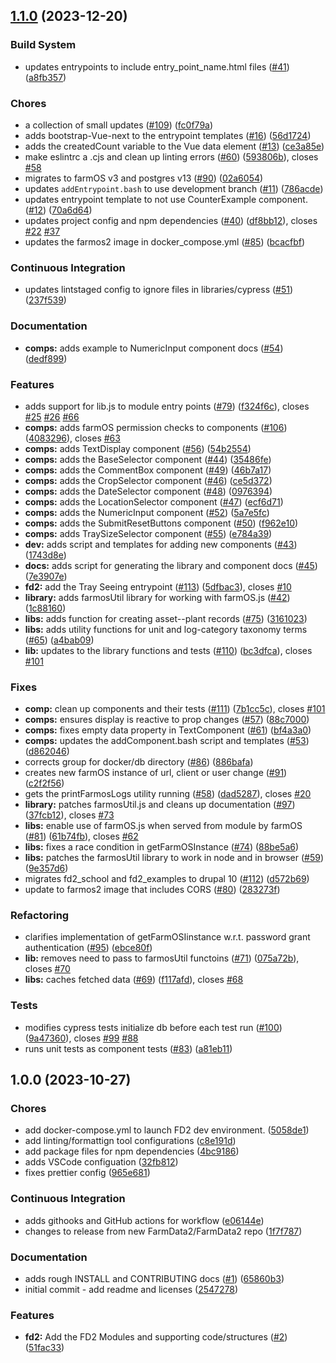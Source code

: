 ## [1.1.0](https://github.com/FarmData2/FarmData2/compare/v1.0.0...v1.1.0) (2023-12-20)


### Build System

* updates entrypoints to include entry_point_name.html files ([#41](https://github.com/FarmData2/FarmData2/issues/41)) ([a8fb357](https://github.com/FarmData2/FarmData2/commit/a8fb357e9a7842374e1f5504b9349b7f63b1e9b4))


### Chores

* a collection of small updates ([#109](https://github.com/FarmData2/FarmData2/issues/109)) ([fc0f79a](https://github.com/FarmData2/FarmData2/commit/fc0f79a69720d1a03ce256db268dd511fe0aa98f))
* adds bootstrap-Vue-next to the entrypoint templates ([#16](https://github.com/FarmData2/FarmData2/issues/16)) ([56d1724](https://github.com/FarmData2/FarmData2/commit/56d1724f136b48388ba2c681b4946ae55e4ef47e))
* adds the createdCount variable to the Vue data element ([#13](https://github.com/FarmData2/FarmData2/issues/13)) ([ce3a85e](https://github.com/FarmData2/FarmData2/commit/ce3a85ec2ee9406c393749c6d6a7211ee3c7494c))
* make eslintrc a .cjs and clean up linting errors ([#60](https://github.com/FarmData2/FarmData2/issues/60)) ([593806b](https://github.com/FarmData2/FarmData2/commit/593806b0486999737bcc89a43e62956435c4f598)), closes [#58](https://github.com/FarmData2/FarmData2/issues/58)
* migrates to farmOS v3 and postgres v13 ([#90](https://github.com/FarmData2/FarmData2/issues/90)) ([02a6054](https://github.com/FarmData2/FarmData2/commit/02a6054b3bdc256710166e4356037e235eb6b70b))
* updates `addEntrypoint.bash` to use development branch ([#11](https://github.com/FarmData2/FarmData2/issues/11)) ([786acde](https://github.com/FarmData2/FarmData2/commit/786acde711b964c3cf4f51532cf0a6972b4b3273))
* updates entrypoint template to not use CounterExample component. ([#12](https://github.com/FarmData2/FarmData2/issues/12)) ([70a6d64](https://github.com/FarmData2/FarmData2/commit/70a6d64b6e977280a8a840ebb42c17f5dd168c55))
* updates project config and npm dependencies ([#40](https://github.com/FarmData2/FarmData2/issues/40)) ([df8bb12](https://github.com/FarmData2/FarmData2/commit/df8bb1251740e048f91a6c72bfc401fe9f1763f5)), closes [#22](https://github.com/FarmData2/FarmData2/issues/22) [#37](https://github.com/FarmData2/FarmData2/issues/37)
* updates the farmos2 image in docker_compose.yml ([#85](https://github.com/FarmData2/FarmData2/issues/85)) ([bcacfbf](https://github.com/FarmData2/FarmData2/commit/bcacfbfa932801f7abbfa53547c576cadadadd21))


### Continuous Integration

* updates lintstaged config to ignore files in libraries/cypress ([#51](https://github.com/FarmData2/FarmData2/issues/51)) ([237f539](https://github.com/FarmData2/FarmData2/commit/237f53998f29e2d7ab6136760920476e9673bfdd))


### Documentation

* **comps:** adds example to NumericInput component docs ([#54](https://github.com/FarmData2/FarmData2/issues/54)) ([dedf899](https://github.com/FarmData2/FarmData2/commit/dedf8996b589225d67e8a48fe9e1fd3da0f0b4a7))


### Features

* adds support for lib.js to module entry points ([#79](https://github.com/FarmData2/FarmData2/issues/79)) ([f324f6c](https://github.com/FarmData2/FarmData2/commit/f324f6c682d8fe9c71908484b59389b320252998)), closes [#25](https://github.com/FarmData2/FarmData2/issues/25) [#26](https://github.com/FarmData2/FarmData2/issues/26) [#66](https://github.com/FarmData2/FarmData2/issues/66)
* **comps:** adds farmOS permission checks to components ([#106](https://github.com/FarmData2/FarmData2/issues/106)) ([4083296](https://github.com/FarmData2/FarmData2/commit/40832969ed8cd228e26bc6a206312b8ce12dd78f)), closes [#63](https://github.com/FarmData2/FarmData2/issues/63)
* **comps:** adds TextDisplay component ([#56](https://github.com/FarmData2/FarmData2/issues/56)) ([54b2554](https://github.com/FarmData2/FarmData2/commit/54b25545b873405b6f880403f1a6c1a147e10b21))
* **comps:** adds the BaseSelector component ([#44](https://github.com/FarmData2/FarmData2/issues/44)) ([35486fe](https://github.com/FarmData2/FarmData2/commit/35486fecd397704b6b74399338e89ac4a961156e))
* **comps:** adds the CommentBox component ([#49](https://github.com/FarmData2/FarmData2/issues/49)) ([46b7a17](https://github.com/FarmData2/FarmData2/commit/46b7a17bbc628a66044bcb37798f3417b9b146ca))
* **comps:** adds the CropSelector component ([#46](https://github.com/FarmData2/FarmData2/issues/46)) ([ce5d372](https://github.com/FarmData2/FarmData2/commit/ce5d372bead4709a33bfa6f81634f2e5bf4b9e84))
* **comps:** adds the DateSelector component ([#48](https://github.com/FarmData2/FarmData2/issues/48)) ([0976394](https://github.com/FarmData2/FarmData2/commit/097639470bdea1b978119178e3e78e1e997aad6b))
* **comps:** adds the LocationSelector component ([#47](https://github.com/FarmData2/FarmData2/issues/47)) ([ecf6d71](https://github.com/FarmData2/FarmData2/commit/ecf6d71679b764ec3917d5b7d5aa842e33ab229a))
* **comps:** adds the NumericInput component ([#52](https://github.com/FarmData2/FarmData2/issues/52)) ([5a7e5fc](https://github.com/FarmData2/FarmData2/commit/5a7e5fc48b0f3c92b289b3d2c054346e81aa6d74))
* **comps:** adds the SubmitResetButtons component ([#50](https://github.com/FarmData2/FarmData2/issues/50)) ([f962e10](https://github.com/FarmData2/FarmData2/commit/f962e10111e9d863ab26989bf000196fd5d21050))
* **comps:** adds TraySizeSelector component ([#55](https://github.com/FarmData2/FarmData2/issues/55)) ([e784a39](https://github.com/FarmData2/FarmData2/commit/e784a3907f2f597c1407b7df3f60f2b385c897ea))
* **dev:** adds script and templates for adding new components ([#43](https://github.com/FarmData2/FarmData2/issues/43)) ([1743d8e](https://github.com/FarmData2/FarmData2/commit/1743d8e17c43b572322768ae7a8627c3159531b5))
* **docs:** adds script for generating the library and component docs ([#45](https://github.com/FarmData2/FarmData2/issues/45)) ([7e3907e](https://github.com/FarmData2/FarmData2/commit/7e3907e37577fa6f2c16f5d74b9b09db6fb67be2))
* **fd2:** add the Tray Seeing entrypoint ([#113](https://github.com/FarmData2/FarmData2/issues/113)) ([5dfbac3](https://github.com/FarmData2/FarmData2/commit/5dfbac319c64eb28b9401457f63ef5630f6408ff)), closes [#10](https://github.com/FarmData2/FarmData2/issues/10)
* **library:** adds farmosUtil library for working with farmOS.js ([#42](https://github.com/FarmData2/FarmData2/issues/42)) ([1c88160](https://github.com/FarmData2/FarmData2/commit/1c881603c87befa24541b21652941e70692d8ace))
* **libs:** adds function for creating asset--plant records ([#75](https://github.com/FarmData2/FarmData2/issues/75)) ([3161023](https://github.com/FarmData2/FarmData2/commit/3161023150bcf15a5258a6347ac215ef4f742c25))
* **libs:** adds utility functions for unit and log-category taxonomy terms ([#65](https://github.com/FarmData2/FarmData2/issues/65)) ([a4bab09](https://github.com/FarmData2/FarmData2/commit/a4bab092d70cbdc0094f4a95392e5fbcda9bb698))
* **lib:** updates to the library functions and tests ([#110](https://github.com/FarmData2/FarmData2/issues/110)) ([bc3dfca](https://github.com/FarmData2/FarmData2/commit/bc3dfcafd34f0f89cf34a57024cbd447aab39527)), closes [#101](https://github.com/FarmData2/FarmData2/issues/101)


### Fixes

* **comp:** clean up components and their tests ([#111](https://github.com/FarmData2/FarmData2/issues/111)) ([7b1cc5c](https://github.com/FarmData2/FarmData2/commit/7b1cc5c1f4209e17480f62cdb1aebd85ea00f7b7)), closes [#101](https://github.com/FarmData2/FarmData2/issues/101)
* **comps:** ensures display is reactive to  prop changes ([#57](https://github.com/FarmData2/FarmData2/issues/57)) ([88c7000](https://github.com/FarmData2/FarmData2/commit/88c7000222076aaab8353dc95fb61cef3311d58b))
* **comps:** fixes empty data property in TextComponent ([#61](https://github.com/FarmData2/FarmData2/issues/61)) ([bf4a3a0](https://github.com/FarmData2/FarmData2/commit/bf4a3a008536519f3ef6798cc7b15ae2bb4a08b0))
* **comps:** updates the addComponent.bash script and templates ([#53](https://github.com/FarmData2/FarmData2/issues/53)) ([d862046](https://github.com/FarmData2/FarmData2/commit/d86204645ef86ed2065db089a811c9bcff4b014d))
* corrects group for docker/db directory ([#86](https://github.com/FarmData2/FarmData2/issues/86)) ([886bafa](https://github.com/FarmData2/FarmData2/commit/886bafa68ad09fe2ea6d8c8064365801aefd61b1))
* creates new farmOS instance of url, client or user change ([#91](https://github.com/FarmData2/FarmData2/issues/91)) ([c2f2f56](https://github.com/FarmData2/FarmData2/commit/c2f2f56657750d2057acde4ff5596bfcfd6291d7))
* gets the printFarmosLogs utility running ([#58](https://github.com/FarmData2/FarmData2/issues/58)) ([dad5287](https://github.com/FarmData2/FarmData2/commit/dad528789a3d54382b1366ed6664cdd679e61a79)), closes [#20](https://github.com/FarmData2/FarmData2/issues/20)
* **library:** patches farmosUtil.js and cleans up documentation ([#97](https://github.com/FarmData2/FarmData2/issues/97)) ([37fcb12](https://github.com/FarmData2/FarmData2/commit/37fcb12dea4ed5dbe6daa8e16db996d8aabf3104)), closes [#73](https://github.com/FarmData2/FarmData2/issues/73)
* **libs:** enable use of farmOS.js when served from module by farmOS ([#81](https://github.com/FarmData2/FarmData2/issues/81)) ([61b74fb](https://github.com/FarmData2/FarmData2/commit/61b74fbe690bb578c40c53dcc829edee66629f7e)), closes [#62](https://github.com/FarmData2/FarmData2/issues/62)
* **libs:** fixes a race condition in getFarmOSInstance ([#74](https://github.com/FarmData2/FarmData2/issues/74)) ([88be5a6](https://github.com/FarmData2/FarmData2/commit/88be5a60835ec809bddab52e82dda9244b067c1c))
* **libs:** patches the farmosUtil library to work in node and in browser ([#59](https://github.com/FarmData2/FarmData2/issues/59)) ([9e357d6](https://github.com/FarmData2/FarmData2/commit/9e357d6cd3676afd1d8da386a442728141837942))
* migrates fd2_school and fd2_examples to drupal 10 ([#112](https://github.com/FarmData2/FarmData2/issues/112)) ([d572b69](https://github.com/FarmData2/FarmData2/commit/d572b694b007aa0b3d5381b8f1c50f0dd504f403))
* update to farmos2 image that includes CORS ([#80](https://github.com/FarmData2/FarmData2/issues/80)) ([283273f](https://github.com/FarmData2/FarmData2/commit/283273fac96356f330bac0156b5ea5d3636726e6))


### Refactoring

* clarifies implementation of getFarmOSIinstance w.r.t. password grant authentication ([#95](https://github.com/FarmData2/FarmData2/issues/95)) ([ebce80f](https://github.com/FarmData2/FarmData2/commit/ebce80f4e47fad782da792815a0655ebcf139b07))
* **lib:** removes need to pass  to farmosUtil functoins ([#71](https://github.com/FarmData2/FarmData2/issues/71)) ([075a72b](https://github.com/FarmData2/FarmData2/commit/075a72b86b28822f6bc188a92745cbf6f09c1338)), closes [#70](https://github.com/FarmData2/FarmData2/issues/70)
* **libs:** caches fetched data ([#69](https://github.com/FarmData2/FarmData2/issues/69)) ([f117afd](https://github.com/FarmData2/FarmData2/commit/f117afdb97f2fa9bc832032a1c243092130d31c3)), closes [#68](https://github.com/FarmData2/FarmData2/issues/68)


### Tests

* modifies cypress tests initialize db before each test run ([#100](https://github.com/FarmData2/FarmData2/issues/100)) ([9a47360](https://github.com/FarmData2/FarmData2/commit/9a47360b28c05336209cdb7252e8c18e0cb79a64)), closes [#99](https://github.com/FarmData2/FarmData2/issues/99) [#88](https://github.com/FarmData2/FarmData2/issues/88)
* runs unit tests as component tests ([#83](https://github.com/FarmData2/FarmData2/issues/83)) ([a81eb11](https://github.com/FarmData2/FarmData2/commit/a81eb11dfc98a5addb1b2580901a7037939fdcfd))

## 1.0.0 (2023-10-27)


### Chores

* add docker-compose.yml to launch FD2 dev environment. ([5058de1](https://github.com/FarmData2/FarmData2/commit/5058de12100ef82f9bdad15d62df78e17d6e2d29))
* add linting/formattign tool configurations ([c8e191d](https://github.com/FarmData2/FarmData2/commit/c8e191d9bb5136c553459c609e32e5a6d138c323))
* add package files for npm dependencies ([4bc9186](https://github.com/FarmData2/FarmData2/commit/4bc91867ccfa8704604499f4ca4d290173a65239))
* adds VSCode configuation ([32fb812](https://github.com/FarmData2/FarmData2/commit/32fb81252b07e88fc27d14d28384adac86ff888f))
* fixes prettier config ([965e681](https://github.com/FarmData2/FarmData2/commit/965e6819e8edd57a57450d0699a90ba245f4da3f))


### Continuous Integration

* adds githooks and GitHub actions for workflow ([e06144e](https://github.com/FarmData2/FarmData2/commit/e06144e540e78260f27f76030ce32d80760e6499))
* changes to release from new FarmData2/FarmData2 repo ([1f7f787](https://github.com/FarmData2/FarmData2/commit/1f7f7876c1084d1d1fa1dc3458e75e9887c28cb4))


### Documentation

* adds rough INSTALL and CONTRIBUTING docs ([#1](https://github.com/FarmData2/FarmData2/issues/1)) ([65860b3](https://github.com/FarmData2/FarmData2/commit/65860b3c01095143e3a214497706f63b9e569eb4))
* initial commit - add readme and licenses ([2547278](https://github.com/FarmData2/FarmData2/commit/254727888fe9ce6bd7f9f5b9bd632a6b6890af82))


### Features

* **fd2:** Add the FD2 Modules and supporting code/structures ([#2](https://github.com/FarmData2/FarmData2/issues/2)) ([51fac33](https://github.com/FarmData2/FarmData2/commit/51fac338c09fb9ecaec0614c6c60bb643b27a974))
